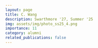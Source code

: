```yaml
---
layout: page
title: C. Wang
description: Swarthmore '27, Summer '25
img: assets/img/photo_ss25_4.png
importance: 11
category: alumni
related_publications: false
---
```

